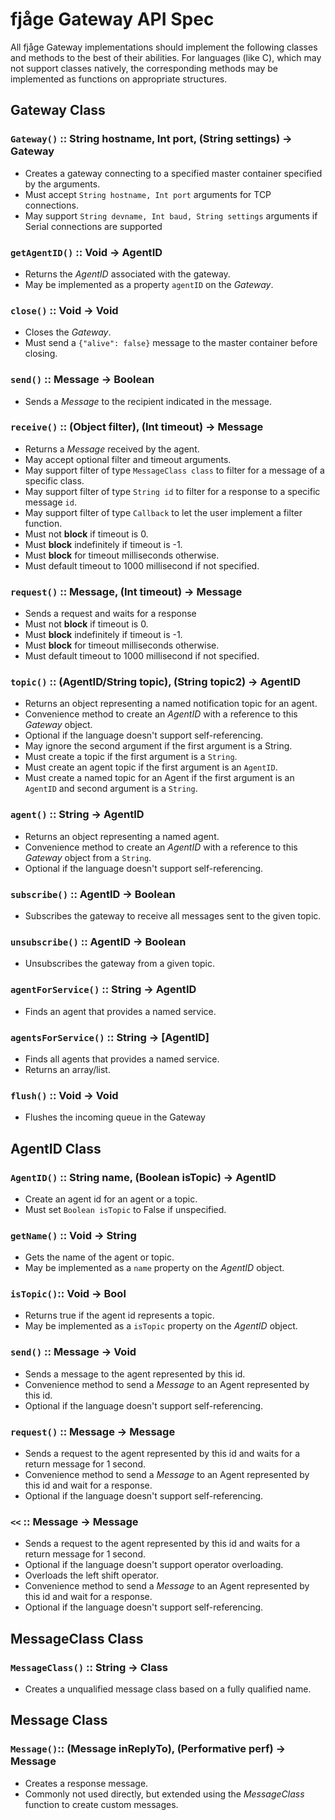 fjåge Gateway API Spec
===============

All fjåge Gateway implementations should implement the following classes and methods to the best of their abilities. For languages (like C), which may not support classes natively, the corresponding methods may be implemented as functions on appropriate structures.


## Gateway Class

### `Gateway()` :: String hostname, Int port, (String settings) -> Gateway
- Creates a gateway connecting to a specified master container specified by the arguments.
- Must accept `String hostname, Int port` arguments for TCP connections.
- May support `String devname, Int baud, String settings` arguments if Serial connections are supported

### `getAgentID()` :: Void -> AgentID
-  Returns the _AgentID_ associated with the gateway.
-  May be implemented as a property `agentID` on the _Gateway_.

### `close()` :: Void -> Void
- Closes the _Gateway_.
- Must send a `{"alive": false}` message to the master container before closing.

### `send()` :: Message -> Boolean
- Sends a _Message_ to the recipient indicated in the message.

### `receive()` :: (Object filter), (Int timeout) -> Message
- Returns a _Message_ received by the agent.
- May accept optional filter and timeout arguments.
- May support filter of type `MessageClass class` to filter for a message of a specific class.
- May support filter of type `String id` to filter for a response to a specific message `id`.
- May support filter of type `Callback` to let the user implement a filter function.
- Must not **block** if timeout is 0.
- Must **block** indefinitely if timeout is -1.
- Must **block** for timeout milliseconds otherwise.
- Must default timeout to 1000 millisecond if not specified.

### `request()` :: Message, (Int timeout) -> Message
- Sends a request and waits for a response
- Must not **block** if timeout is 0.
- Must **block** indefinitely if timeout is -1.
- Must **block** for timeout milliseconds otherwise.
- Must default timeout to 1000 millisecond if not specified.

### `topic()` :: (AgentID/String topic), (String topic2) -> AgentID
- Returns an object representing a named notification topic for an agent.
- Convenience method to create an _AgentID_ with a reference to this _Gateway_ object.
- Optional if the language doesn't support self-referencing.
- May ignore the second argument if the first argument is a String.
- Must create a topic if the first argument is a `String`.
- Must create an agent topic if the first argument is an `AgentID`.
- Must create a named topic for an Agent if the first argument is an `AgentID` and second argument is a `String`.

### `agent()` :: String -> AgentID
- Returns an object representing a named agent.
- Convenience method to create an _AgentID_ with a reference to this _Gateway_ object from a `String`.
- Optional if the language doesn't support self-referencing.

### `subscribe()` :: AgentID -> Boolean
- Subscribes the gateway to receive all messages sent to the given topic.

### `unsubscribe()` :: AgentID -> Boolean
- Unsubscribes the gateway from a given topic.

### `agentForService()` :: String -> AgentID
- Finds an agent that provides a named service.

### `agentsForService()` :: String -> [AgentID]
- Finds all agents that provides a named service.
- Returns an array/list.

### `flush()` :: Void -> Void
- Flushes the incoming queue in the Gateway



## AgentID Class

### `AgentID()` :: String name, (Boolean isTopic) -> AgentID
- Create an agent id for an agent or a topic.
- Must set `Boolean isTopic` to False if unspecified.

### `getName()` :: Void -> String
- Gets the name of the agent or topic.
- May be implemented as a `name` property on the _AgentID_ object.

### `isTopic()`:: Void -> Bool
- Returns true if the agent id represents a topic.
- May be implemented as a `isTopic` property on the _AgentID_ object.

### `send()` :: Message -> Void
- Sends a message to the agent represented by this id.
- Convenience method to send a _Message_ to an Agent represented by this id.
- Optional if the language doesn't support self-referencing.

### `request()` :: Message -> Message
- Sends a request to the agent represented by this id and waits for a return message for 1 second.
- Convenience method to send a _Message_ to an Agent represented by this id and wait for a response.
- Optional if the language doesn't support self-referencing.

### `<<` :: Message -> Message
- Sends a request to the agent represented by this id and waits for a return message for 1 second.
- Optional if the language doesn't support operator overloading.
- Overloads the left shift operator.
- Convenience method to send a _Message_ to an Agent represented by this id and wait for a response.
- Optional if the language doesn't support self-referencing.



## MessageClass Class

### `MessageClass()` :: String -> Class
- Creates a unqualified message class based on a fully qualified name.



## Message Class

### `Message()`:: (Message inReplyTo), (Performative perf) -> Message
- Creates a response message.
- Commonly not used directly, but extended using the _MessageClass_ function to create custom messages.
